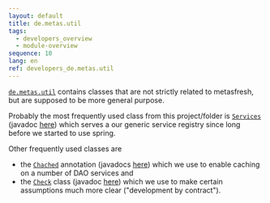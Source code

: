 ```yaml
---
layout: default
title: de.metas.util
tags: 
  - developers_overview
  - module-overview
sequence: 10
lang: en
ref: developers_de.metas.util
---
```


[`de.metas.util`](https://github.com/metasfresh/metasfresh/tree/master/de.metas.util) contains classes that are not strictly related to metasfresh, but are supposed to be more general purpose. 

Probably the most frequently used class from this project/folder is [`Services`](https://github.com/metasfresh/metasfresh/blob/master/de.metas.util/src/main/java/org/adempiere/util/Services.java) 
(javadoc [here](http://metasfresh.com/javadoc/metasfresh-master/org/adempiere/util/Services.html)) which serves a our generic service registry since long before we started to use spring. 

Other frequently used classes are

* the [`Chached`](https://github.com/metasfresh/metasfresh/blob/master/de.metas.util/src/main/java/org/adempiere/util/proxy/Cached.java) annotation 
(javadocs [here](http://metasfresh.com/javadoc/metasfresh-master/org/adempiere/util/proxy/Cached.html)) which we use to enable caching on a number of DAO services and 
* the [`Check`](https://github.com/metasfresh/metasfresh/blob/master/de.metas.util/src/main/java/org/adempiere/util/Check.java) class 
(javadoc [here](http://metasfresh.com/javadoc/metasfresh-master/org/adempiere/util/Check.html)) which we use to make certain assumptions much more clear ("development by contract").
